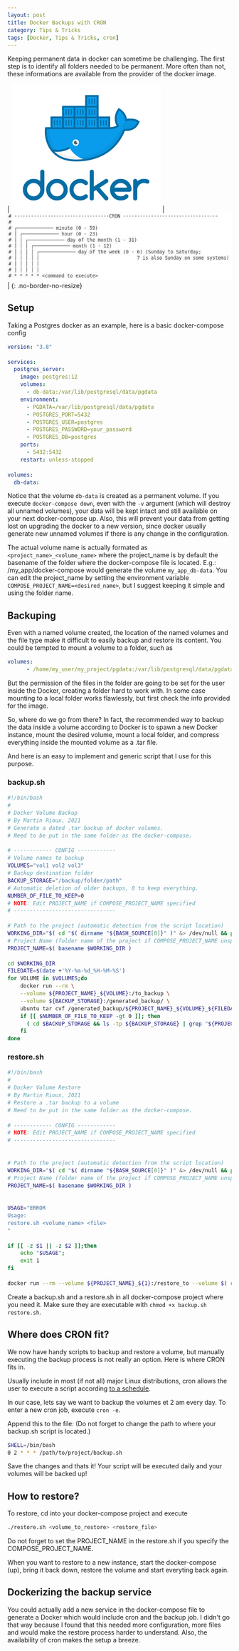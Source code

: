 ```yaml
---
layout: post
title: Docker Backups with CRON
category: Tips & Tricks
tags: [Docker, Tips & Tricks, cron]
---
```

Keeping permanent data in docker can sometime be challenging.
The first step is to identify all folders needed to be permanent. More often than not, these informations are available from the provider of the docker image.

| ![docker](/public/img/generic/docker.png) | ![cron](/public/img/posts/cron.jpg) |
{: .no-border-no-resize}

<!-- more -->

## Setup
Taking a Postgres docker as an example, here is a basic docker-compose config
```yml
version: "3.8"

services:
  postgres_server:
    image: postgres:12
    volumes:
      - db-data:/var/lib/postgresql/data/pgdata
    environment:
      - PGDATA=/var/lib/postgresql/data/pgdata
      - POSTGRES_PORT=5432
      - POSTGRES_USER=postgres
      - POSTGRES_PASSWORD=your_password
      - POSTGRES_DB=postgres
    ports:
      - 5432:5432
    restart: unless-stopped

volumes:
  db-data:
```

Notice that the volume `db-data` is created as a permanent volume.
If you execute `docker-compose down`, even with the `-v` argument (which will destroy all unnamed volumes), your data will be kept intact and still available on your next docker-compose up. Also, this will prevent your data from getting lost on upgrading the docker to a new version, since docker usually generate new unnamed volumes if there is any change in the configuration.

The actual volume name is actually formated as `<project_name>_<volume_name>` where the project_name is by default the basename of the folder where the docker-compose file is located. E.g.: /my_app/docker-compose would generate the volume `my_app_db-data`. You can edit the project_name by setting the environment variable `COMPOSE_PROJECT_NAME=<desired_name>`, but I suggest keeping it simple and using the folder name.

## Backuping
Even with a named volume created, the location of the named volumes and the file type make it difficult to easily backup and restore its content. You could be tempted to mount a volume to a folder, such as
```yml
volumes:
      - /home/my_user/my_project/pgdata:/var/lib/postgresql/data/pgdata
```
But the permission of the files in the folder are going to be set for the user inside the Docker, creating a folder hard to work with.
In some case mounting to a local folder works flawlessly, but first check the info provided for the image.

So, where do we go from there? In fact, the recommended way to backup the data inside a volume according to Docker is to spawn a new Docker instance, mount the desired volume, mount a local folder, and compress everything inside the mounted volume as a .tar file.

And here is an easy to implement and generic script that I use for this purpose.

### backup.sh
```bash
#!/bin/bash
#
# Docker Volume Backup
# By Martin Rioux, 2021
# Generate a dated .tar backup of docker volumes.
# Need to be put in the same folder as the docker-compose.

# ------------ CONFIG ------------
# Volume names to backup
VOLUMES="vol1 vol2 vol3"
# Backup destination folder
BACKUP_STORAGE="/backup/folder/path"
# Automatic deletion of older backups, 0 to keep everything.
NUMBER_OF_FILE_TO_KEEP=0
# NOTE: Edit PROJECT_NAME if COMPOSE_PROJECT_NAME specified
# --------------------------------

# Path to the project (automatic detection from the script location)
WORKING_DIR="$( cd "$( dirname "${BASH_SOURCE[0]}" )" &> /dev/null && pwd )"
# Project Name (folder name of the project if COMPOSE_PROJECT_NAME unspecified )
PROJECT_NAME=$( basename $WORKING_DIR )

cd $WORKING_DIR
FILEDATE=$(date +'%Y-%m-%d_%H-%M-%S')
for VOLUME in $VOLUMES;do
    docker run --rm \
    --volume ${PROJECT_NAME}_${VOLUME}:/to_backup \
    --volume ${BACKUP_STORAGE}:/generated_backup/ \
    ubuntu tar cvf /generated_backup/${PROJECT_NAME}_${VOLUME}_${FILEDATE}.tar /to_backup
    if [[ $NUMBER_OF_FILE_TO_KEEP -gt 0 ]]; then
      ( cd $BACKUP_STORAGE && ls -tp ${BACKUP_STORAGE} | grep "${PROJECT_NAME}_${VOLUME}_" | grep -v '/$' | tail -n +$(( ${NUMBER_OF_FILE_TO_KEEP} + 1 )) | xargs -d '\n' -r rm -- )
    fi
done

```

### restore.sh
```bash
#!/bin/bash
#
# Docker Volume Restore
# By Martin Rioux, 2021
# Restore a .tar backup to a volume
# Need to be put in the same folder as the docker-compose.

# ------------ CONFIG ------------
# NOTE: Edit PROJECT_NAME if COMPOSE_PROJECT_NAME specified
# --------------------------------


# Path to the project (automatic detection from the script location)
WORKING_DIR="$( cd "$( dirname "${BASH_SOURCE[0]}" )" &> /dev/null && pwd )"
# Project Name (folder name of the project if COMPOSE_PROJECT_NAME unspecified )
PROJECT_NAME=$( basename $WORKING_DIR )


USAGE="ERROR
Usage:
restore.sh <volume_name> <file>
"

if [[ -z $1 || -z $2 ]];then
    echo "$USAGE";
    exit 1
fi

docker run --rm --volume ${PROJECT_NAME}_${1}:/restore_to --volume $( realpath ${2}):/bkp_folder/$( basename ${2}) ubuntu tar xvf /bkp_folder/$(basename ${2}) -C /restore_to --strip 1

```

Create a backup.sh and a restore.sh in all docker-compose project where you need it.
Make sure they are executable with ```chmod +x backup.sh restore.sh```.

## Where does CRON fit?
We now have handy scripts to backup and restore a volume, but manually executing the backup process is not really an option. Here is where CRON fits in.

Usually include in most (if not all) major Linux distributions, cron allows the user to execute a script according [to a schedule](https://en.wikipedia.org/wiki/Cron).

In our case, lets say we want to backup the volumes et 2 am every day.
To enter a new cron job, execute `cron -e`.

Append this to the file:
(Do not forget to change the path to where your backup.sh script is located.)
```bash
SHELL=/bin/bash
0 2 * * * /path/to/project/backup.sh
```
Save the changes and thats it! Your script will be executed daily and your volumes will be backed up!


## How to restore?
To restore, cd into your docker-compose project and execute
```bash
./restore.sh <volume_to_restore> <restore_file>
```

Do not forget to set the PROJECT_NAME in the restore.sh if you specify the COMPOSE_PROJECT_NAME.

When you want to restore to a new instance, start the docker-compose (up), bring it back down, restore the volume and start everyting back again.

## Dockerizing the backup service
You could actually add a new service in the docker-compose file to generate a Docker which would include cron and the backup job. I didn't go that way because I found that this needed more configuration, more files and would make the restore process harder to understand. Also, the availability of cron makes the setup a breeze.
